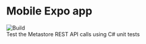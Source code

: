 # Mobile Expo app
![Build](https://github.com/wagner-deoliveira/mobile-expo/workflows/Build/badge.svg)  
Test the Metastore REST API calls using C# unit tests
